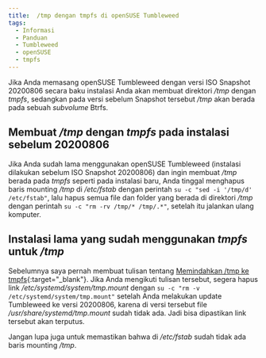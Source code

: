 ```yaml
---
title:  /tmp dengan tmpfs di openSUSE Tumbleweed
tags:
  - Informasi
  - Panduan
  - Tumbleweed
  - openSUSE
  - tmpfs
---
```


Jika Anda memasang openSUSE Tumbleweed dengan versi ISO Snapshot 20200806 secara baku instalasi Anda akan membuat direktori */tmp* dengan *tmpfs*, sedangkan pada versi sebelum Snapshot tersebut */tmp* akan berada pada sebuah *subvolume* Btrfs.

<!--more-->

## Membuat */tmp* dengan *tmpfs* pada instalasi sebelum 20200806

Jika Anda sudah lama menggunakan openSUSE Tumbleweed (instalasi dilakukan sebelum ISO Snapshot 20200806) dan ingin membuat */tmp* berada pada *tmpfs* seperti pada instalasi baru, Anda tinggal menghapus baris mounting */tmp* di */etc/fstab* dengan perintah `su -c "sed -i '/tmp/d' /etc/fstab"`, lalu hapus semua file dan folder yang berada di direktori */tmp* dengan perintah `su -c "rm -rv /tmp/* /tmp/.*"`, setelah itu jalankan ulang komputer.

## Instalasi lama yang sudah menggunakan *tmpfs* untuk */tmp*

Sebelumnya saya pernah membuat tulisan tentang [Memindahkan /tmp ke tmpfs](https://opensuse.id/2019/09/08/memindahkan-tmp-ke-tmpfs/){:target="_blank"}. Jika Anda mengikuti tulisan tersebut, segera hapus link */etc/systemd/system/tmp.mount* dengan `su -c "rm -v /etc/systemd/system/tmp.mount"` setelah Anda melakukan update Tumbleweed ke versi 20200806, karena di versi tersebut file */usr/share/systemd/tmp.mount* sudah tidak ada. Jadi bisa dipastikan link tersebut akan terputus.

Jangan lupa juga untuk memastikan bahwa di */etc/fstab* sudah tidak ada baris mounting */tmp*.

